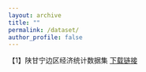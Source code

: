 ```yaml
---
layout: archive
title: ""
permalink: /dataset/
author_profile: false
---
```




【1】陕甘宁边区经济统计数据集 [下载链接](http://maojie.ys168.com/)